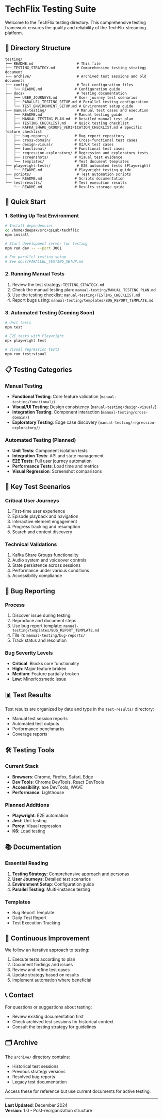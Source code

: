 # TechFlix Testing Suite

Welcome to the TechFlix testing directory. This comprehensive testing framework ensures the quality and reliability of the TechFlix streaming platform.

## 📁 Directory Structure

```
testing/
├── README.md                    # This file
├── TESTING_STRATEGY.md          # Comprehensive testing strategy document
├── archive/                     # Archived test sessions and old documents
├── config/                      # Test configuration files
│   └── README.md               # Configuration guide
├── docs/                        # Testing documentation
│   ├── USER_JOURNEYS.md        # User journey test scenarios
│   ├── PARALLEL_TESTING_SETUP.md # Parallel testing configuration
│   └── TEST_ENVIRONMENT_SETUP.md # Environment setup guide
├── manual-testing/              # Manual test cases and execution
│   ├── README.md               # Manual testing guide
│   ├── MANUAL_TESTING_PLAN.md  # Detailed manual test plan
│   ├── TESTING_CHECKLIST.md    # Quick testing checklist
│   ├── KAFKA_SHARE_GROUPS_VERIFICATION_CHECKLIST.md # Specific feature checklist
│   ├── bug-reports/            # Bug report repository
│   ├── cross-domain/           # Cross-functional test cases
│   ├── design-visual/          # UI/UX test cases
│   ├── functional/             # Functional test cases
│   ├── regression-exploratory/ # Regression and exploratory tests
│   ├── screenshots/            # Visual test evidence
│   └── templates/              # Test document templates
├── playwright-tests/            # E2E automated tests (Playwright)
│   └── README.md               # Playwright testing guide
├── scripts/                     # Test automation scripts
│   └── README.md               # Scripts documentation
└── test-results/               # Test execution results
    └── README.md               # Results storage guide
```

## 🚀 Quick Start

### 1. Setting Up Test Environment

```bash
# Install dependencies
cd /home/deepak/src/qsLab/techflix
npm install

# Start development server for testing
npm run dev -- --port 3001

# For parallel testing setup
# See docs/PARALLEL_TESTING_SETUP.md
```

### 2. Running Manual Tests

1. Review the test strategy: `TESTING_STRATEGY.md`
2. Check the manual testing plan: `manual-testing/MANUAL_TESTING_PLAN.md`
3. Use the testing checklist: `manual-testing/TESTING_CHECKLIST.md`
4. Report bugs using: `manual-testing/templates/BUG_REPORT_TEMPLATE.md`

### 3. Automated Testing (Coming Soon)

```bash
# Unit tests
npm test

# E2E tests with Playwright
npx playwright test

# Visual regression tests
npm run test:visual
```

## 📋 Testing Categories

### Manual Testing
- **Functional Testing**: Core feature validation (`manual-testing/functional/`)
- **Visual/UI Testing**: Design consistency (`manual-testing/design-visual/`)
- **Integration Testing**: Component interaction (`manual-testing/cross-domain/`)
- **Exploratory Testing**: Edge case discovery (`manual-testing/regression-exploratory/`)

### Automated Testing (Planned)
- **Unit Tests**: Component isolation tests
- **Integration Tests**: API and state management
- **E2E Tests**: Full user journey automation
- **Performance Tests**: Load time and metrics
- **Visual Regression**: Screenshot comparisons

## 🎯 Key Test Scenarios

### Critical User Journeys
1. First-time user experience
2. Episode playback and navigation
3. Interactive element engagement
4. Progress tracking and resumption
5. Search and content discovery

### Technical Validations
1. Kafka Share Groups functionality
2. Audio system and voiceover controls
3. State persistence across sessions
4. Performance under various conditions
5. Accessibility compliance

## 🐛 Bug Reporting

### Process
1. Discover issue during testing
2. Reproduce and document steps
3. Use bug report template: `manual-testing/templates/BUG_REPORT_TEMPLATE.md`
4. File in: `manual-testing/bug-reports/`
5. Track status and resolution

### Bug Severity Levels
- **Critical**: Blocks core functionality
- **High**: Major feature broken
- **Medium**: Feature partially broken
- **Low**: Minor/cosmetic issue

## 📊 Test Results

Test results are organized by date and type in the `test-results/` directory:
- Manual test session reports
- Automated test outputs
- Performance benchmarks
- Coverage reports

## 🛠️ Testing Tools

### Current Stack
- **Browsers**: Chrome, Firefox, Safari, Edge
- **Dev Tools**: Chrome DevTools, React DevTools
- **Accessibility**: axe DevTools, WAVE
- **Performance**: Lighthouse

### Planned Additions
- **Playwright**: E2E automation
- **Jest**: Unit testing
- **Percy**: Visual regression
- **K6**: Load testing

## 📚 Documentation

### Essential Reading
1. **Testing Strategy**: Comprehensive approach and personas
2. **User Journeys**: Detailed test scenarios
3. **Environment Setup**: Configuration guide
4. **Parallel Testing**: Multi-instance testing

### Templates
- Bug Report Template
- Daily Test Report
- Test Execution Tracking

## 🔄 Continuous Improvement

We follow an iterative approach to testing:
1. Execute tests according to plan
2. Document findings and issues
3. Review and refine test cases
4. Update strategy based on results
5. Implement automation where beneficial

## 📞 Contact

For questions or suggestions about testing:
- Review existing documentation first
- Check archived test sessions for historical context
- Consult the testing strategy for guidelines

## 🗂️ Archive

The `archive/` directory contains:
- Historical test sessions
- Previous strategy versions
- Resolved bug reports
- Legacy test documentation

Access these for reference but use current documents for active testing.

---

**Last Updated**: December 2024  
**Version**: 1.0 - Post-reorganization structure